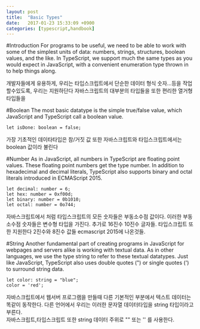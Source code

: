```yaml
---
layout: post
title:  "Basic Types"
date:   2017-01-23 15:33:09 +0900
categories: [typescript,handbook]
---
```

#Introduction
For programs to be useful, we need to be able to work with some of the simplest units of data: numbers, strings, structures, boolean values, and the like. In TypeScript, we support much the same types as you would expect in JavaScript, with a convenient enumeration type thrown in to help things along.  

개발자들에게 유용하게, 우리는 타입스크립트에서 단순한 데이터 형식 숫자...등을 작업 할수있도록, 우리는 지원하단다 자바스크립트의 대부분의 타입들을 또한 편리한 열거형 타입들을  

#Boolean
The most basic datatype is the simple true/false value, which JavaScript and TypeScript call a boolean value.  
```
let isDone: boolean = false;  
```     
 가장 기초적인 데이타타입은 참/거짓 값 또한 자바스크립트와 타입스크립트에서는 boolean 값이라 불린다  

#Number
As in JavaScript, all numbers in TypeScript are floating point values. These floating point numbers get the type number. In addition to hexadecimal and decimal literals, TypeScript also supports binary and octal literals introduced in ECMAScript 2015.  
```
let decimal: number = 6;   
let hex: number = 0xf00d;    
let binary: number = 0b1010;    
let octal: number = 0o744;      
```   
자바스크립트에서 처럼 타입스크립트의 모든 숫자들은 부동소수점 값이다. 이러한 부동소수점 숫자들은 변수형 타입을 가진다. 추가로 16진수 10진수 글자들. 타입스크립트 또한 지원한다 2진수와 8진수 값들 ecmascript 2015에 나온것들.  

#String
Another fundamental part of creating programs in JavaScript for webpages and servers alike is working with textual data. As in other languages, we use the type string to refer to these textual datatypes. Just like JavaScript, TypeScript also uses double quotes (") or single quotes (') to surround string data.  
```
let color: string = "blue";  
color = 'red';  
```  
자바스크립트에서 웹서버 프로그램을 만들때 다른 기본적인 부분에서 텍스트 데이터는 똑같이 동작한다. 다른 언어에서 우리는 이러한 문자열 데이터타입을 string 타입이라고 부른다.  
자바스크립트,타입스크립트 또한 string 데이터 주위로 "" 또는 '' 를 사용한다.  
